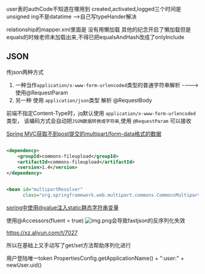 user表的authCode不知道在哪用到 created,activated,logged三个时间是unsigned ing不是datatime -->自己写typeHander解决

relationship的mapper.xml里面是 没有用懒加载 其他的纪念开启了懒加载但是equals的时候老师未加载出来,不得已把equalsAndHash改成了onlyInclude

## JSON

传json两种方式

1. 一种当作`application/x-www-form-urlencoded`类型的普通字符串解析 ---->使用@RequestParam
2. 另一种 使用 `application/json`类型 解析 @RequestBody

前端不指定Content-Type时，jq默认使用 `application/x-www-form-urlencoded`类型， 该编码方式会自动把`JSON数据转换成字符串`,使用 `@RequestParam` 可以接收

[Spring MVC获取不到post提交的multipart/form-data格式的数据](https://blog.csdn.net/qq_30038111/article/details/82885225)

```xml

<dependency>
    <groupId>commons-fileupload</groupId>
    <artifactId>commons-fileupload</artifactId>
    <version>1.4</version>
</dependency>
```

```xml

<bean id="multipartResolver"
      class="org.springframework.web.multipart.commons.CommonsMultipartResolver"/>
```

[spring中使用@value注入static静态字符串变量](https://blog.csdn.net/qq_27579471/article/details/113360078)

使用@Accessors(fluent = true)
![img.png](https://tu.yegetables.com/images/2022/02/22/img.png)会导致fastjson的反序列化失效

https://xz.aliyun.com/t/7027

所以在基础上又手动写了get/set方法帮助序列化进行




用户登陆唯一token PropertiesConfig.getApplicationName() + ":user:" + newUser.uid()